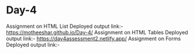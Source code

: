 # Day-4
Assignment on HTML List Deployed output link:- https://motheeshar.github.io/Day-4/
Assignment on HTML Tables Deployed output link:- https://day4assessment2.netlify.app/
Assignment on Forms Deployed output link:- 

